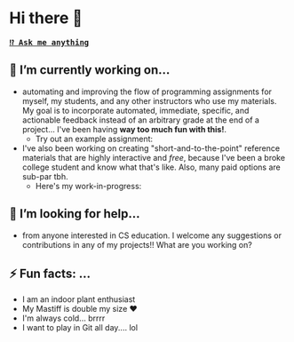 # Hi there 👋
<kbd><strong>[⁉️ Ask me anything](https://github.com/RuizTheRuler/RuizTheRuler/issues/new?assignees=RuizTheRuler&labels=ama&template=ama.md&title=%5BAMA%5D)</strong>

## 🔭 I’m currently working on...
-  automating and improving the flow of programming assignments for myself, my students, and any other instructors who use my materials. My goal is to incorporate automated, immediate, specific, and actionable feedback instead of an arbitrary grade at the end of a project... I've been having **way too much fun with this!**. 
    - Try out an example assignment:   
-  I've also been working on creating "short-and-to-the-point" reference materials that are highly interactive and *free*, because I've been a broke college student and know what that's like. Also, many paid options are sub-par tbh.
    - Here's my work-in-progress:   

## 🤔 I’m looking for help...
-  from anyone interested in CS education. I welcome any suggestions or contributions in any of my projects!! What are you working on?
    
## ⚡ Fun facts: ...
- I am an indoor plant enthusiast
- My Mastiff is double my size :heart:
- I'm always cold... brrrr
- I want to play in Git all day.... lol


<!--
**RuizTheRuler/RuizTheRuler** is a ✨ _special_ ✨ repository because its `README.md` (this file) appears on your GitHub profile.

Here are some ideas to get you started:


- 🌱 I’m currently learning ...
- 👯 I’m looking to collaborate on ...
-  ...
- 💬 Ask me about ...
- 📫 How to reach me: ...
- 😄 Pronouns: ...
- ⚡ Fun fact: ...
-->
